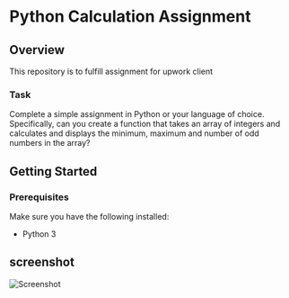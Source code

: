# Python Calculation Assignment

## Overview

This repository is to fulfill assignment for upwork client

### Task
Complete a simple assignment in Python or your language of choice. Specifically, can you create a function that takes an array of integers and calculates and displays the minimum, maximum and number of odd numbers in the array?

## Getting Started

### Prerequisites

Make sure you have the following installed:
- Python 3
 
## screenshot
![Screenshot](link)